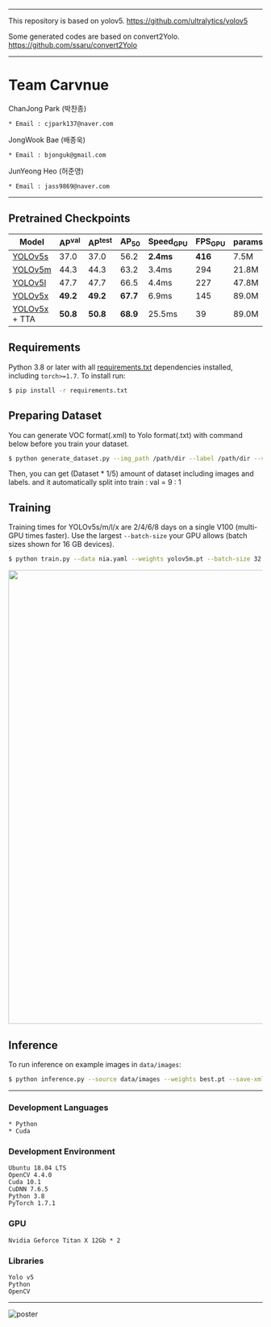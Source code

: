 - - -
This repository is based on yolov5.
https://github.com/ultralytics/yolov5

Some generated codes are based on convert2Yolo.
https://github.com/ssaru/convert2Yolo

- - -
# Team Carvnue
ChanJong Park (박찬종)
````
* Email : cjpark137@naver.com
````
JongWook Bae (배종욱)
````
* Email : bjonguk@gmail.com
````
JunYeong Heo (허준영)
````
* Email : jass9869@naver.com
````

- - -
## Pretrained Checkpoints

| Model | AP<sup>val</sup> | AP<sup>test</sup> | AP<sub>50</sub> | Speed<sub>GPU</sub> | FPS<sub>GPU</sub> | params | GFLOPS |
|---------- |------ |------ |------ | -------- | ------| ------  |  :------: |
| [YOLOv5s](https://github.com/ultralytics/yolov5/releases)    | 37.0     | 37.0     | 56.2     | **2.4ms** | **416** | 7.5M   | 17.5
| [YOLOv5m](https://github.com/ultralytics/yolov5/releases)    | 44.3     | 44.3     | 63.2     | 3.4ms     | 294     | 21.8M  | 52.3
| [YOLOv5l](https://github.com/ultralytics/yolov5/releases)    | 47.7     | 47.7     | 66.5     | 4.4ms     | 227     | 47.8M  | 117.2
| [YOLOv5x](https://github.com/ultralytics/yolov5/releases)    | **49.2** | **49.2** | **67.7** | 6.9ms     | 145     | 89.0M  | 221.5
| [YOLOv5x](https://github.com/ultralytics/yolov5/releases) + TTA|**50.8**| **50.8** | **68.9** | 25.5ms    | 39      | 89.0M  | 801.0

## Requirements

Python 3.8 or later with all [requirements.txt](https://github.com/ultralytics/yolov5/blob/master/requirements.txt) dependencies installed, including `torch>=1.7`. To install run:
```bash
$ pip install -r requirements.txt
```
## Preparing Dataset

You can generate VOC format(.xml) to Yolo format(.txt) with command below before you train your dataset.
```bash
$ python generate_dataset.py --img_path /path/dir --label /path/dir --volume 5
```
Then, you can get (Dataset * 1/5) amount of dataset including images and labels.
and it automatically split into train : val = 9 : 1

## Training

Training times for YOLOv5s/m/l/x are 2/4/6/8 days on a single V100 (multi-GPU times faster). Use the largest `--batch-size` your GPU allows (batch sizes shown for 16 GB devices).
```bash
$ python train.py --data nia.yaml --weights yolov5m.pt --batch-size 32 --img 640
```
<img src="https://user-images.githubusercontent.com/26833433/90222759-949d8800-ddc1-11ea-9fa1-1c97eed2b963.png" width="900">


## Inference

To run inference on example images in `data/images`:
```bash
$ python inference.py --source data/images --weights best.pt --save-xml
```

- - -
### Development Languages
````
* Python
* Cuda
````
### Development Environment
````
Ubuntu 18.04 LTS
OpenCV 4.4.0
Cuda 10.1
CuDNN 7.6.5
Python 3.8
PyTorch 1.7.1
````
### GPU
````
Nvidia Geforce Titan X 12Gb * 2
````
### Libraries
````
Yolo v5
Python
OpenCV
````

- - -
![poster](https://user-images.githubusercontent.com/67350632/103162774-0558b480-4838-11eb-9f25-a42da5ad708b.png)
